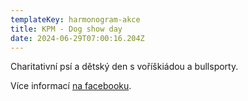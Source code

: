 ```yaml
---
templateKey: harmonogram-akce
title: KPM - Dog show day
date: 2024-06-29T07:00:16.204Z
---
```

Charitativní psí a dětský den s voříškiádou a bullsporty.

Více informací [na facebooku](https://www.facebook.com/profile.php?id=100085664431893).